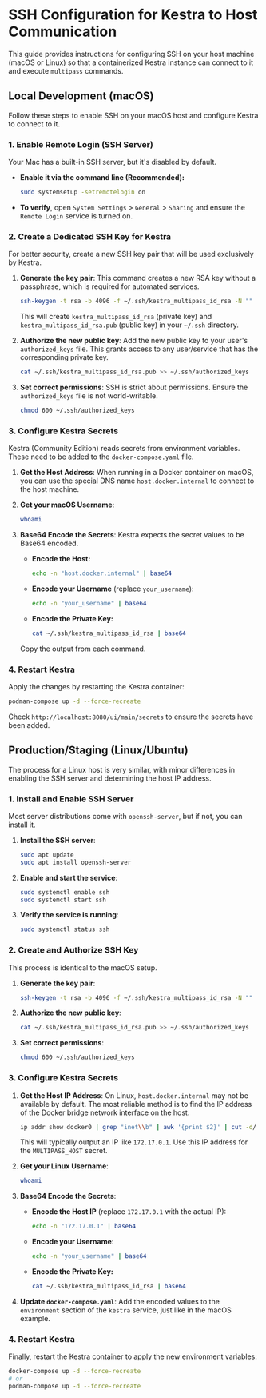 # SSH Configuration for Kestra to Host Communication

This guide provides instructions for configuring SSH on your host machine (macOS or Linux) so that a containerized Kestra instance can connect to it and execute `multipass` commands.

## Local Development (macOS)

Follow these steps to enable SSH on your macOS host and configure Kestra to connect to it.

### 1. Enable Remote Login (SSH Server)

Your Mac has a built-in SSH server, but it's disabled by default.

-   **Enable it via the command line (Recommended):**
    ```bash
    sudo systemsetup -setremotelogin on
    ```

-   **To verify**, open `System Settings` > `General` > `Sharing` and ensure the `Remote Login` service is turned on.

### 2. Create a Dedicated SSH Key for Kestra

For better security, create a new SSH key pair that will be used exclusively by Kestra.

1.  **Generate the key pair**:
    This command creates a new RSA key without a passphrase, which is required for automated services.
    ```bash
    ssh-keygen -t rsa -b 4096 -f ~/.ssh/kestra_multipass_id_rsa -N ""
    ```
    This will create `kestra_multipass_id_rsa` (private key) and `kestra_multipass_id_rsa.pub` (public key) in your `~/.ssh` directory.

2.  **Authorize the new public key**:
    Add the new public key to your user's `authorized_keys` file. This grants access to any user/service that has the corresponding private key.
    ```bash
    cat ~/.ssh/kestra_multipass_id_rsa.pub >> ~/.ssh/authorized_keys
    ```

3.  **Set correct permissions**:
    SSH is strict about permissions. Ensure the `authorized_keys` file is not world-writable.
    ```bash
    chmod 600 ~/.ssh/authorized_keys
    ```

### 3. Configure Kestra Secrets

Kestra (Community Edition) reads secrets from environment variables. These need to be added to the `docker-compose.yaml` file.

1.  **Get the Host Address**:
    When running in a Docker container on macOS, you can use the special DNS name `host.docker.internal` to connect to the host machine.

2.  **Get your macOS Username**:
    ```bash
    whoami
    ```

3.  **Base64 Encode the Secrets**:
    Kestra expects the secret values to be Base64 encoded.

    -   **Encode the Host:**
        ```bash
        echo -n "host.docker.internal" | base64
        ```
    -   **Encode your Username** (replace `your_username`):
        ```bash
        echo -n "your_username" | base64
        ```
    -   **Encode the Private Key:**
        ```bash
        cat ~/.ssh/kestra_multipass_id_rsa | base64
        ```
    Copy the output from each command.


### 4. Restart Kestra

Apply the changes by restarting the Kestra container:
```bash
podman-compose up -d --force-recreate
```

Check `http://localhost:8080/ui/main/secrets` to ensure the secrets have been added.

## Production/Staging (Linux/Ubuntu)

The process for a Linux host is very similar, with minor differences in enabling the SSH server and determining the host IP address.

### 1. Install and Enable SSH Server

Most server distributions come with `openssh-server`, but if not, you can install it.

1.  **Install the SSH server**:
    ```bash
    sudo apt update
    sudo apt install openssh-server
    ```

2.  **Enable and start the service**:
    ```bash
    sudo systemctl enable ssh
    sudo systemctl start ssh
    ```

3.  **Verify the service is running**:
    ```bash
    sudo systemctl status ssh
    ```

### 2. Create and Authorize SSH Key

This process is identical to the macOS setup.

1.  **Generate the key pair**:
    ```bash
    ssh-keygen -t rsa -b 4096 -f ~/.ssh/kestra_multipass_id_rsa -N ""
    ```

2.  **Authorize the new public key**:
    ```bash
    cat ~/.ssh/kestra_multipass_id_rsa.pub >> ~/.ssh/authorized_keys
    ```

3.  **Set correct permissions**:
    ```bash
    chmod 600 ~/.ssh/authorized_keys
    ```

### 3. Configure Kestra Secrets

1.  **Get the Host IP Address**:
    On Linux, `host.docker.internal` may not be available by default. The most reliable method is to find the IP address of the Docker bridge network interface on the host.
    ```bash
    ip addr show docker0 | grep "inet\\b" | awk '{print $2}' | cut -d/ -f1
    ```
    This will typically output an IP like `172.17.0.1`. Use this IP address for the `MULTIPASS_HOST` secret.

2.  **Get your Linux Username**:
    ```bash
    whoami
    ```

3.  **Base64 Encode the Secrets**:
    -   **Encode the Host IP** (replace `172.17.0.1` with the actual IP):
        ```bash
        echo -n "172.17.0.1" | base64
        ```
    -   **Encode your Username**:
        ```bash
        echo -n "your_username" | base64
        ```
    -   **Encode the Private Key:**
        ```bash
        cat ~/.ssh/kestra_multipass_id_rsa | base64
        ```

4.  **Update `docker-compose.yaml`**:
    Add the encoded values to the `environment` section of the `kestra` service, just like in the macOS example.

### 4. Restart Kestra

Finally, restart the Kestra container to apply the new environment variables:
```bash
docker-compose up -d --force-recreate
# or
podman-compose up -d --force-recreate
```
